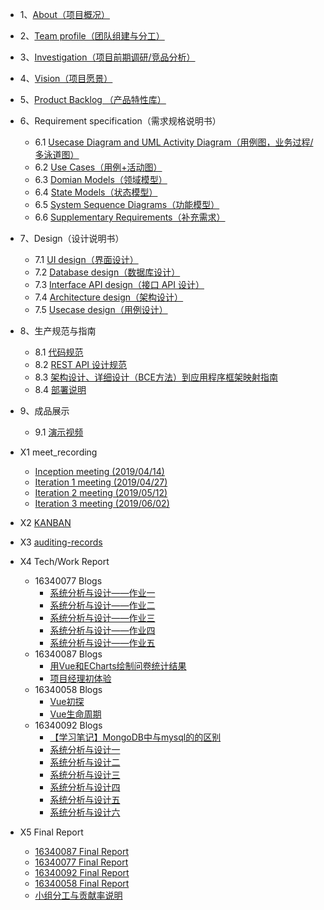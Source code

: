 * 1、[About（项目概况）](docs/1-About.md)
* 2、[Team profile（团队组建与分工）](docs/2-TeamProfile.md)
* 3、[Investigation（项目前期调研/竞品分析）](docs/3-Investigation.md)
* 4、[Vision（项目愿景）](docs/4-Vision.md)
* 5、[Product Backlog （产品特性库）](docs/5-Product-Backlog.md)
* 6、Requirement specification（需求规格说明书）
    * 6.1 [Usecase Diagram and UML Activity Diagram（用例图，业务过程/多泳道图）](docs/6-1-UsecaseDiagram.md)
    * 6.2 [Use Cases（用例+活动图）](docs/6.2Use-Cases-activity.md)
    * 6.3 [Domian Models（领域模型）](docs/6-3-Domain.md)
    * 6.4 [State Models（状态模型）](docs/6-4-StateModels.md)
    * 6.5 [System Sequence Diagrams（功能模型）](docs/6.5-System-Sequence-Diagrams.md)
    * 6.6 [Supplementary Requirements（补充需求）](docs/6.6-Supplementary-Requirements.md)

* 7、Design（设计说明书）
    * 7.1 [UI design（界面设计）](docs/7-1-UIDesign.md)
    * 7.2 [Database design（数据库设计）](docs/7-2-Database-Design.md)
    * 7.3 [Interface API design（接口 API 设计）](docs/7-3-Interface-API-design.md)
    * 7.4 [Architecture design（架构设计）](docs/7-4-SoftwareDesign.md)
    * 7.5 [Usecase design（用例设计）](docs/7-5-UsecaseDesign.md)
* 8、生产规范与指南
    * 8.1 [代码规范](docs/8-1-CodeSpecification.md)
    * 8.2 [REST API 设计规范](docs/8-2-RestAPI-设计规范.md)
    * 8.3 [架构设计、详细设计（BCE方法）到应用程序框架映射指南](docs/8-3-架构设计、详细设计（BCE方法）到应用程序框架映射指南.md)
    * 8.4 [部署说明](docs/8-4-Installation.md)
* 9、成品展示
    * 9.1 [演示视频](docs/演示视频.mp4)
* X1 meet_recording
    - [Inception meeting (2019/04/14)](docs/MeetingRecords/Inception-meeting.md)
    - [Iteration 1 meeting (2019/04/27)](docs/MeetingRecords/Iteration-1-meeting.md)
    - [Iteration 2 meeting (2019/05/12)](docs/MeetingRecords/Iteration-2-meeting-frontend.md)
    - [Iteration 3 meeting (2019/06/02)](docs/MeetingRecords/Iteration-3-meeting.md)
* X2 [KANBAN](https://github.com/orgs/LittleMiser/projects)
* X3 [auditing-records](docs/X3-auditing-records.md)
* X4 Tech/Work Report
    * 16340077 Blogs
        * [系统分析与设计——作业一](https://170226.github.io/2019/03/14/%E7%B3%BB%E7%BB%9F%E5%88%86%E6%9E%90%E4%B8%8E%E8%AE%BE%E8%AE%A1%E2%80%94%E2%80%94%E4%BD%9C%E4%B8%9A%E4%B8%80/#more)
        * [系统分析与设计——作业二](https://170226.github.io/2019/03/28/%E7%B3%BB%E7%BB%9F%E5%88%86%E6%9E%90%E4%B8%8E%E8%AE%BE%E8%AE%A1%E2%80%94%E2%80%94%E4%BD%9C%E4%B8%9A%E4%BA%8C/#more)
        * [系统分析与设计——作业三](https://170226.github.io/2019/04/14/%E7%B3%BB%E7%BB%9F%E5%88%86%E6%9E%90%E4%B8%8E%E8%AE%BE%E8%AE%A1%E2%80%94%E2%80%94%E4%BD%9C%E4%B8%9A%E4%B8%89/#more)
        * [系统分析与设计——作业四](https://170226.github.io/2019/05/24/%E7%B3%BB%E7%BB%9F%E5%88%86%E6%9E%90%E4%B8%8E%E8%AE%BE%E8%AE%A1%E2%80%94%E2%80%94%E4%BD%9C%E4%B8%9A%E5%9B%9B/#more)
        * [系统分析与设计——作业五](https://170226.github.io/2019/05/26/%E7%B3%BB%E7%BB%9F%E5%88%86%E6%9E%90%E4%B8%8E%E8%AE%BE%E8%AE%A1%E2%80%94%E2%80%94%E4%BD%9C%E4%B8%9A%E4%BA%94/#more)
    * 16340087 Blogs
        - [用Vue和ECharts绘制问卷统计结果](https://blog.csdn.net/sinat_36332694/article/details/94323199)
        - [项目经理初体验](https://blog.csdn.net/sinat_36332694/article/details/94331928)
    * 16340058 Blogs
        - [Vue初探](https://blog.csdn.net/weixin_43825621/article/details/93912112)
        - [Vue生命周期](https://blog.csdn.net/weixin_43825621/article/details/94344074)
    * 16340092 Blogs
         - [【学习笔记】MongoDB中与mysql的的区别](【学习笔记】MongoDB与Mysql的区别.md)
         - [系统分析与设计一](https://blog.csdn.net/qq_36318771/article/details/88093433)
         - [系统分析与设计二](https://blog.csdn.net/qq_36318771/article/details/88413052)
         - [系统分析与设计三](https://blog.csdn.net/qq_36318771/article/details/89284390)
         - [系统分析与设计四](https://blog.csdn.net/qq_36318771/article/details/89286808)
         - [系统分析与设计五](https://blog.csdn.net/qq_36318771/article/details/89792293)
         - [系统分析与设计六](https://blog.csdn.net/qq_36318771/article/details/89810006)

* X5 Final Report
    * [16340087 Final Report](docs/X5-Final-Reports/16340087-Final-Report.md)
    * [16340077 Final Report](docs/X5-Final-Reports/1634077-Final-Report.md)
    * [16340092 Final Report](docs/X5-Final-Reports/16340092-Final-Report.md)
    * [16340058 Final Report](docs/X5-Final-Reports/16340058-Final-Report.md)
    * [小组分工与贡献率说明](docs/X5-Division.md)
